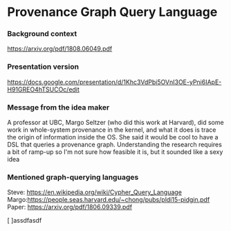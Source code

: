 # Provenance Graph Query Language
### Background context
https://arxiv.org/pdf/1808.06049.pdf
### Presentation version
https://docs.google.com/presentation/d/1Khc3VdPbi5OVnI3OE-yPni6IApE-H91GREO4hTSUCOc/edit

### Message from the idea maker
A professor at UBC, Margo Seltzer (who did this work at Harvard), did some work in whole-system provenance in the kernel, and what it does is trace the origin of information inside the OS. She said it would be cool to have a DSL that queries a provenance graph. Understanding the research requires a bit of ramp-up so I'm not sure how feasible it is, but it sounded like a sexy idea

### Mentioned graph-querying languages
Steve: https://en.wikipedia.org/wiki/Cypher_Query_Language  
Margo:https://people.seas.harvard.edu/~chong/pubs/pldi15-pidgin.pdf  
Paper: https://arxiv.org/pdf/1806.09339.pdf

[ ]assdfasdf
